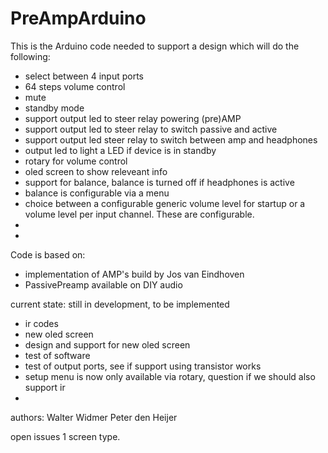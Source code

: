 # PreAmpArduino

This is the Arduino code needed to support a design which will do the following:
- select between 4 input ports
- 64 steps volume control
- mute
- standby mode
- support output led to steer relay powering (pre)AMP
- support output led to steer relay to switch passive and active
- support output led steer relay to switch between amp and headphones
- output led to light a LED if device is in standby
- rotary for volume control
- oled screen to show releveant info
- support for balance, balance is turned off if headphones is active
- balance is configurable via a menu
- choice between a configurable generic volume level for startup or a volume level per input channel. 	These are configurable.
- 
- 

Code is based on:
- implementation of AMP's build by Jos van Eindhoven
- PassivePreamp available on DIY audio

current state:
still in development, to be implemented
- ir codes
- new oled screen
- design and support for new oled screen
- test of software
- test of output ports, see if support using transistor works
- setup menu is now only available via rotary, question if we should also support ir
- 



authors:
Walter Widmer
Peter den Heijer


open issues
1 screen type. 


